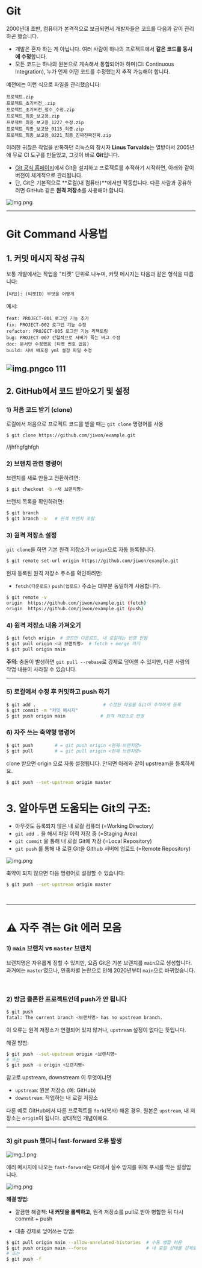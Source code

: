 # Git

2000년대 초반, 컴퓨터가 본격적으로 보급되면서 개발자들은 코드를 다음과 같이 관리하곤 했습니다.

- 개발은 혼자 하는 게 아닙니다. 여러 사람이 하나의 프로젝트에서 **같은 코드를 동시에 수정**합니다.
- 모든 코드는 하나의 원본으로 계속해서 통합되어야 하며(CI: Continuous Integration), 누가 언제 어떤 코드를 수정했는지 추적 가능해야 합니다.

예전에는 이런 식으로 파일을 관리했습니다:

```
프로젝트.zip
프로젝트_초기버전_.zip
프로젝트_초기버전_철수_수정.zip
프로젝트_최종_보고용.zip
프로젝트_최종_보고용_1227_수정.zip
프로젝트_최종_보고용_0115_최종.zip
프로젝트_최종_보고용_0221_최종_진짜진짜진짜.zip
```

이러한 귀찮은 작업을 반복하던 리눅스의 창시자 **Linus Torvalds**는 열받아서 2005년에 무료 CI 도구를 만들었고, 그것이 바로 **Git**입니다.

- [Git 공식 홈페이지](https://git-scm.com/)에서 Git을 설치하고 프로젝트를 추적하기 시작하면, 아래와 같이 버전이 체계적으로 관리됩니다.
- 단, Git은 기본적으로 \*\*로컬(내 컴퓨터)\*\*에서만 작동합니다. 다른 사람과 공유하려면 GitHub 같은 **원격 저장소**를 사용해야 합니다.

![img.png](image/img.png)

---

# Git Command 사용법

## 1. 커밋 메시지 작성 규칙

보통 개발에서는 작업을 "티켓" 단위로 나누며, 커밋 메시지는 다음과 같은 형식을 따릅니다:

```
[타입]: (티켓ID) 무엇을 어떻게
```

예시:

```
feat: PROJECT-001 로그인 기능 추가
fix: PROJECT-002 로그인 기능 수정
refactor: PROJECT-005 로그인 기능 리팩토링
bug: PROJECT-007 간헐적으로 서버가 죽는 버그 수정
doc: 문서만 수정했음 (티켓 번호 없음)
build: 서버 배포용 yml 설정 파일 수정
```

![img.png](image/img_4.png)co
111
---

## 2. GitHub에서 코드 받아오기 및 설정

### 1) 처음 코드 받기 (clone)

로컬에서 처음으로 프로젝트 코드를 받을 때는 `git clone` 명령어를 사용

```bash
$ git clone https://github.com/jiwon/example.git
```

//jhfhgfghfgh

### 2) 브랜치 관련 명령어

브랜치를 새로 만들고 전환하려면:

```bash
$ git checkout -b <새 브랜치명>
```

브랜치 목록을 확인하려면:

```bash
$ git branch
$ git branch -a   # 원격 브랜치 포함
```

### 3) 원격 저장소 설정

`git clone`을 하면 기본 원격 저장소가 `origin`으로 자동 등록됩니다.

```bash
$ git remote set-url origin https://github.com/jiwon/example.git
```

현재 등록된 원격 저장소 주소를 확인하려면:

- `fetch(다운로드)` `push(업로드)` 주소는 대부분 동일하게 사용합니다.

```bash
$ git remote -v
origin  https://github.com/jiwon/example.git (fetch)
origin  https://github.com/jiwon/example.git (push)
```

### 4) 원격 저장소 내용 가져오기

```bash
$ git fetch origin  # 코드만 다운로드, 내 로컬에는 반영 안됨
$ git pull origin <내 브랜치명>  # fetch + merge 까지
$ git pull origin main
```

**주의:** 충돌이 발생하면 `git pull --rebase`로 강제로 덮어쓸 수 있지만, 다른 사람의 작업 내용이 사라질 수 있습니다.

---

### 5) 로컬에서 수정 후 커밋하고 push 하기

```bash
$ git add .                         # 수정된 파일을 Git이 추적하게 등록
$ git commit -m "커밋 메시지"
$ git push origin main             # 원격 저장소로 반영
```

### 6) 자주 쓰는 축약형 명령어

```bash
$ git push        # = git push origin <현재 브랜치명>
$ git pull        # = git pull origin <현재 브랜치명>
```

clone 받으면 origin 으로 자동 설정됩니다. 안되면 아래와 같이 upstream을 등록하세요.

```bash
$ git push --set-upstream origin master
```

# 3. 알아두면 도움되는 Git의 구조:

- 아무것도 등록되지 않은 내 로컬 컴퓨터 (=Working Directory)
- `git add .` 을 해서 파일 이력 저장 중 (=Staging Area)
- `git commit` 을 통해 내 로컬 Git에 저장 (=Local Repository)
- `git push` 를 통해 내 로컬 Git을 Github 서버에 업로드 (=Remote Repository)

![img.png](image/img_3.png)

축약이 되지 않으면 다음 명령어로 설정할 수 있습니다:

```bash
$ git push --set-upstream origin master
```

<br/>

---

# ⚠️ 자주 겪는 Git 에러 모음

### 1) `main` 브랜치 vs `master` 브랜치

브랜치명은 자유롭게 정할 수 있지만, 요즘 Git은 기본 브랜치를 `main`으로 생성합니다.
과거에는 `master`였으나, 인종차별 논란으로 인해 2020년부터 `main`으로 바뀌었습니다.

<br/>

### 2) 방금 클론한 프로젝트인데 push가 안 됩니다

```bash
$ git push
fatal: The current branch <브랜치명> has no upstream branch.
```

이 오류는 원격 저장소가 연결되어 있지 않거나, `upstream` 설정이 없다는 뜻입니다.

해결 방법:

```bash
$ git push --set-upstream origin <브랜치명>
# 또는
$ git push -u origin <브랜치명>
```

참고로 upstream, downstream 이 무엇이냐면

- `upstream`: 원본 저장소 (예: GitHub)
- `downstream`: 작업하는 내 로컬 저장소

다른 예로 GitHub에서 다른 프로젝트를 `fork`(복사) 해온 경우, 원본은 `upstream`, 내 저장소는 `origin`이 됩니다. 상대적인 개념이에요.

---

### 3) git push 했더니 fast-forward 오류 발생

![img_1.png](image/img_1.png)

에러 메시지에 나오는 `fast-forward`는 Git에서 실수 방지를 위해 푸시를 막는 설정입니다.

![img.png](image/img_2.png)

**해결 방법:**

- 깔끔한 해결책:
  **내 커밋을 롤백하고**, 원격 저장소를 pull로 받아 병합한 뒤 다시 commit + push

- 대충 강제로 덮어쓰는 방법:

```bash
$ git pull origin main --allow-unrelated-histories  # 수동 병합 허용
$ git push origin main --force                      # 내 로컬 상태를 강제로 덮어쓰기
# 또는
$ git push -f
```
